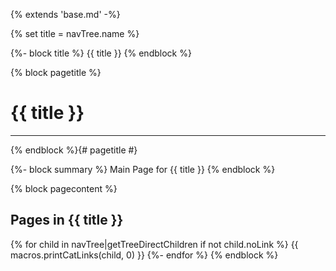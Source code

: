 {% extends 'base.md' -%}

{% set title = navTree.name %}

{%- block title %}
{{ title }}
{% endblock %}

{% block pagetitle %}
# {{ title }}

-----

{% endblock %}{# pagetitle #}

{%- block summary %}
Main Page for {{ title }}
{% endblock %}

{% block pagecontent %}
## Pages in {{ title }}
{% for child in navTree|getTreeDirectChildren if not child.noLink %}
{{ macros.printCatLinks(child, 0) }}
{%- endfor %}
{% endblock %}
